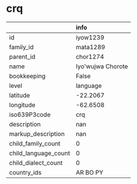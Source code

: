 # crq
|                      | info              |
|:---------------------|:------------------|
| id                   | iyow1239          |
| family_id            | mata1289          |
| parent_id            | chor1274          |
| name                 | Iyo'wujwa Chorote |
| bookkeeping          | False             |
| level                | language          |
| latitude             | -22.2067          |
| longitude            | -62.6508          |
| iso639P3code         | crq               |
| description          | nan               |
| markup_description   | nan               |
| child_family_count   | 0                 |
| child_language_count | 0                 |
| child_dialect_count  | 0                 |
| country_ids          | AR BO PY          |